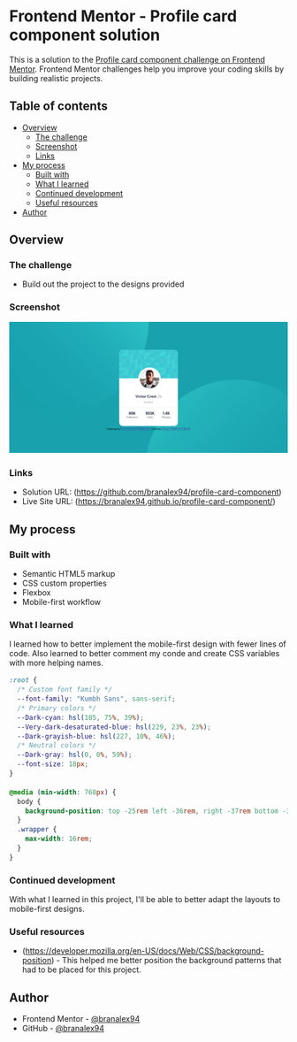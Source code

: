 # Frontend Mentor - Profile card component solution

This is a solution to the [Profile card component challenge on Frontend Mentor](https://www.frontendmentor.io/challenges/profile-card-component-cfArpWshJ). Frontend Mentor challenges help you improve your coding skills by building realistic projects.

## Table of contents

- [Overview](#overview)
  - [The challenge](#the-challenge)
  - [Screenshot](#screenshot)
  - [Links](#links)
- [My process](#my-process)
  - [Built with](#built-with)
  - [What I learned](#what-i-learned)
  - [Continued development](#continued-development)
  - [Useful resources](#useful-resources)
- [Author](#author)

## Overview

### The challenge

- Build out the project to the designs provided

### Screenshot

![Finished Challenge!](./images/profile-card-component-finished-challenge.png)

### Links

- Solution URL: (https://github.com/branalex94/profile-card-component)
- Live Site URL: (https://branalex94.github.io/profile-card-component/)

## My process

### Built with

- Semantic HTML5 markup
- CSS custom properties
- Flexbox
- Mobile-first workflow

### What I learned

I learned how to better implement the mobile-first design with fewer lines of code. Also learned to better comment my conde and create CSS variables with more helping names.

```css
:root {
  /* Custom font family */
  --font-family: "Kumbh Sans", sans-serif;
  /* Primary colors */
  --Dark-cyan: hsl(185, 75%, 39%);
  --Very-dark-desaturated-blue: hsl(229, 23%, 23%);
  --Dark-grayish-blue: hsl(227, 10%, 46%);
  /* Neutral colors */
  --Dark-gray: hsl(0, 0%, 59%);
  --font-size: 18px;
}

@media (min-width: 768px) {
  body {
    background-position: top -25rem left -36rem, right -37rem bottom -30rem;
  }
  .wrapper {
    max-width: 16rem;
  }
}
```

### Continued development

With what I learned in this project, I'll be able to better adapt the layouts to mobile-first designs.

### Useful resources

- (https://developer.mozilla.org/en-US/docs/Web/CSS/background-position) - This helped me better position the background patterns that had to be placed for this project.

## Author

- Frontend Mentor - [@branalex94](https://www.frontendmentor.io/profile/branalex94)
- GitHub - [@branalex94](https://github.com/branalex94/)
